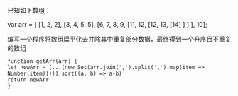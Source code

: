 已知如下数组：

var arr = [ [1, 2, 2], [3, 4, 5, 5], [6, 7, 8, 9, [11, 12, [12, 13, [14] ] ] ], 10];

编写一个程序将数组扁平化去并除其中重复部分数据，最终得到一个升序且不重复的数组

```
function getArr(arr) {
let newArr = [...(new Set(arr.join(',').split(',').map(item => Number(item))))].sort((a, b) => a-b)
return newArr
}
```
